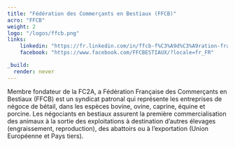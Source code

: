 ```yaml
---
title: "Fédération des Commerçants en Bestiaux (FFCB)"
acro: "FFCB"
weight: 2
logo: "/logos/ffcb.png"
links:
    linkedin: "https://fr.linkedin.com/in/ffcb-f%C3%A9d%C3%A9ration-fran%C3%A7aise-des-commer%C3%A7ants-en-bestiaux-252a8511b"
    facebook: "https://www.facebook.com/FFCBESTIAUX/?locale=fr_FR"

_build:
  render: never
---
```


Membre fondateur de la FC2A, a Fédération Française des Commerçants en Bestiaux (FFCB) est un syndicat patronal qui représente les entreprises de négoce de bétail, dans les espèces bovine, ovine, caprine, équine et porcine. Les négociants en bestiaux assurent la première commercialisation des animaux à la sortie des exploitations à destination d’autres élevages (engraissement, reproduction), des abattoirs ou à l’exportation (Union Européenne et Pays tiers).